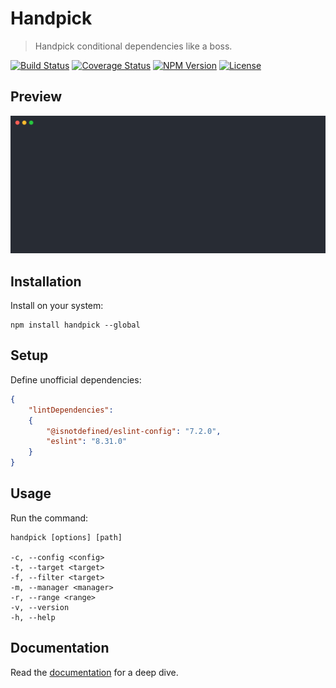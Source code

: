 Handpick
========

> Handpick conditional dependencies like a boss.

[![Build Status](https://img.shields.io/github/actions/workflow/status/henryruhs/handpick/ci.yml.svg?branch=master)](https://github.com/henryruhs/handpick/actions?query=workflow:ci)
[![Coverage Status](https://coveralls.io/repos/github/henryruhs/handpick/badge.svg)](https://coveralls.io/github/henryruhs/handpick)
[![NPM Version](https://img.shields.io/npm/v/handpick.svg)](https://npmjs.com/package/handpick)
[![License](https://img.shields.io/npm/l/handpick.svg)](https://npmjs.com/package/handpick)


Preview
-------

![Terminal Session](https://raw.githubusercontent.com/henryruhs/handpick/master/.github/terminal-session.svg?sanitize=true)


Installation
------------

Install on your system:

```
npm install handpick --global
```


Setup
-----

Define unofficial dependencies:

```json
{
	"lintDependencies":
	{
		"@isnotdefined/eslint-config": "7.2.0",
		"eslint": "8.31.0"
	}
}
```


Usage
-----

Run the command:

```
handpick [options] [path]

-c, --config <config>
-t, --target <target>
-f, --filter <target>
-m, --manager <manager>
-r, --range <range>
-v, --version
-h, --help
```


Documentation
-------------

Read the [documentation](https://henryruhs.gitbook.io/handpick) for a deep dive.
